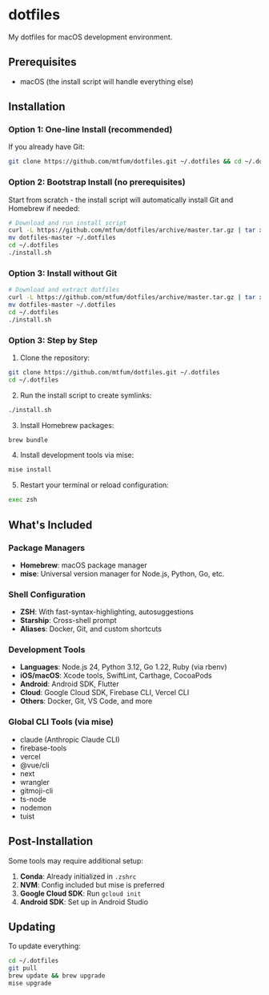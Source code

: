 # dotfiles

My dotfiles for macOS development environment.

## Prerequisites

- macOS (the install script will handle everything else)

## Installation

### Option 1: One-line Install (recommended)

If you already have Git:
```bash
git clone https://github.com/mtfum/dotfiles.git ~/.dotfiles && cd ~/.dotfiles && ./install.sh
```

### Option 2: Bootstrap Install (no prerequisites)

Start from scratch - the install script will automatically install Git and Homebrew if needed:

```bash
# Download and run install script
curl -L https://github.com/mtfum/dotfiles/archive/master.tar.gz | tar xz
mv dotfiles-master ~/.dotfiles
cd ~/.dotfiles
./install.sh
```

### Option 3: Install without Git

```bash
# Download and extract dotfiles
curl -L https://github.com/mtfum/dotfiles/archive/master.tar.gz | tar xz
mv dotfiles-master ~/.dotfiles
cd ~/.dotfiles
./install.sh
```

### Option 3: Step by Step

1. Clone the repository:
```bash
git clone https://github.com/mtfum/dotfiles.git ~/.dotfiles
cd ~/.dotfiles
```

2. Run the install script to create symlinks:
```bash
./install.sh
```

3. Install Homebrew packages:
```bash
brew bundle
```

4. Install development tools via mise:
```bash
mise install
```

5. Restart your terminal or reload configuration:
```bash
exec zsh
```

## What's Included

### Package Managers
- **Homebrew**: macOS package manager
- **mise**: Universal version manager for Node.js, Python, Go, etc.

### Shell Configuration
- **ZSH**: With fast-syntax-highlighting, autosuggestions
- **Starship**: Cross-shell prompt
- **Aliases**: Docker, Git, and custom shortcuts

### Development Tools
- **Languages**: Node.js 24, Python 3.12, Go 1.22, Ruby (via rbenv)
- **iOS/macOS**: Xcode tools, SwiftLint, Carthage, CocoaPods
- **Android**: Android SDK, Flutter
- **Cloud**: Google Cloud SDK, Firebase CLI, Vercel CLI
- **Others**: Docker, Git, VS Code, and more

### Global CLI Tools (via mise)
- claude (Anthropic Claude CLI)
- firebase-tools
- vercel
- @vue/cli
- next
- wrangler
- gitmoji-cli
- ts-node
- nodemon
- tuist

## Post-Installation

Some tools may require additional setup:

1. **Conda**: Already initialized in `.zshrc`
2. **NVM**: Config included but mise is preferred
3. **Google Cloud SDK**: Run `gcloud init`
4. **Android SDK**: Set up in Android Studio

## Updating

To update everything:

```bash
cd ~/.dotfiles
git pull
brew update && brew upgrade
mise upgrade
```